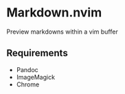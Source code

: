 # Markdown.nvim

Preview markdowns within a vim buffer

## Requirements

- Pandoc
- ImageMagick
- Chrome
